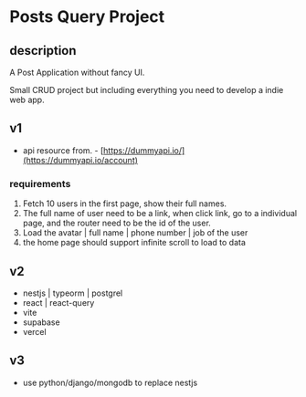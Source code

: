 # Posts Query Project

## description

A Post Application without fancy UI.

Small CRUD project but including everything you need to develop a indie web app.

## v1

- api resource from. - [https://dummyapi.io/](https://dummyapi.io/account)

### requirements

1. Fetch 10 users in the first page, show their full names.
2. The full name of user need to be a link, when click link, go to a individual page, and the router need to be the id of the user.
3. Load the avatar | full name | phone number | job of the user
4. the home page should support infinite scroll to load to data

## v2

- nestjs | typeorm | postgrel
- react | react-query
- vite
- supabase
- vercel

## v3

- use python/django/mongodb to replace nestjs
